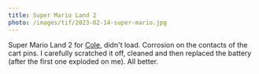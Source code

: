```yaml
---
title: Super Mario Land 2
photo: /images/tif/2023-02-14-super-mario.jpg
---
```


Super Mario Land 2 for [Cole](https://twitter.com/cole007/), didn't load. Corrosion on the contacts of the cart pins. I carefully scratched it off, cleaned and then replaced the battery (after the first one exploded on me). All better.
